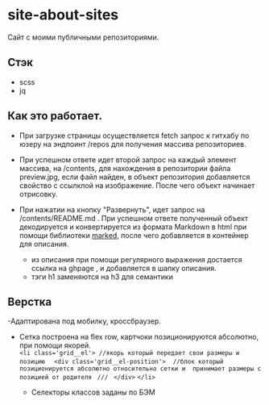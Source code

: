 # site-about-sites
Сайт с моими публичными репозиториями.
## Стэк
- scss
- jq

## Как это работает.
- При загрузке страницы осуществляется fetch запрос к гитхабу по юзеру на эндпоинт /repos для получения массива репозиториев.

- При успешном ответе идет второй запрос на каждый элемент массива, на /contents,  для нахождения в репозитории файла preview.jpg,
если файл найден, в объект репозитория добавляется свойство с ссылклой на изображение. После чего объект начинает отрисовку.

- При нажатии на кнопку "Развернуть", идет запрос на /contents/README.md .
При успешном ответе полученный объект декодируется и конвертируется из формата Markdown в html при помощи библиотеки [marked](https://github.com/markedjs/marked), после чего добавляется в контейнер для описания.
  +  из описания при помощи регулярного выражения достается ссылка на ghpage , и добавляется в шапку описания.
  +  тэги h1 заменяются на h3 для семантики

## Верстка
 -Адаптирована под мобилку, кроссбраузер.
- Сетка построена на flex row, картчоки позиционируются абсолютно, при помощи якорей.  
  `<li class='grid__el'> //якорь который передает свои размеры и позицию  `
   `<div class='grid__el-position'>  //блок который позиционируется абсолютно относительно сетки и  принимает размеры с позицией от родителя`
  ` ///`
  ` </div>`
  `</li>`
  
  - Cелекторы классов заданы по БЭМ
